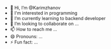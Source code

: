 - 👋 Hi, I’m @Karimzhanov
- 👀 I'm interested in programming  
- 🌱 I’m currently learning to backend developer  
- 💞️ I’m looking to collaborate on ...
- 📫 How to reach me ...
- 😄 Pronouns: ...
- ⚡ Fun fact: ...

<!---
Karimzhanov/Karimzhanov is a ✨ special ✨ repository because its `README.md` (this file) appears on your GitHub profile.
You can click the Preview link to take a look at your changes.
--->
